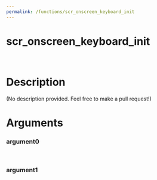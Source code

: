 ```yaml
---
permalink: /functions/scr_onscreen_keyboard_init
---
```

# scr_onscreen_keyboard_init  
&nbsp;  
# Description  
(No description provided. Feel free to make a pull request!) 
&nbsp;  
# Arguments
### argument0

&nbsp;    
### argument1

&nbsp;    


